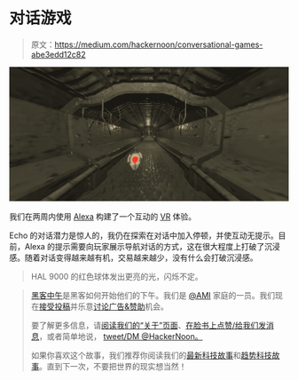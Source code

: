 # 对话游戏

> 原文：<https://medium.com/hackernoon/conversational-games-abe3edd12c82>

![](img/b20d2ef95ed83336e9ad4bf0f996c673.png)

我们在两周内使用 [Alexa](https://hackernoon.com/tagged/alexa) 构建了一个互动的 [VR](https://hackernoon.com/tagged/vr) 体验。

Echo 的对话潜力是惊人的，我仍在探索在对话中加入停顿，并使互动无提示。目前，Alexa 的提示需要向玩家展示导航对话的方式，这在很大程度上打破了沉浸感。随着对话变得越来越有机，交易越来越少，没有什么会打破沉浸感。

> HAL 9000 的红色球体发出更亮的光，闪烁不定。

> [黑客中午](http://bit.ly/Hackernoon)是黑客如何开始他们的下午。我们是 [@AMI](http://bit.ly/atAMIatAMI) 家庭的一员。我们现在[接受投稿](http://bit.ly/hackernoonsubmission)并乐意[讨论广告&赞助](mailto:partners@amipublications.com)机会。
> 
> 要了解更多信息，请[阅读我们的“关于”页面](https://goo.gl/4ofytp)、[在脸书上点赞/给我们发消息](http://bit.ly/HackernoonFB)，或者简单地说， [tweet/DM @HackerNoon。](https://goo.gl/k7XYbx)
> 
> 如果你喜欢这个故事，我们推荐你阅读我们的[最新科技故事](http://bit.ly/hackernoonlatestt)和[趋势科技故事](https://hackernoon.com/trending)。直到下一次，不要把世界的现实想当然！
